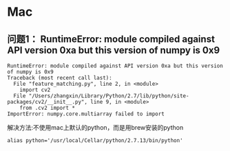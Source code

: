 # Mac
## 问题1： RuntimeError: module compiled against API version 0xa but this version of numpy is 0x9
```
RuntimeError: module compiled against API version 0xa but this version of numpy is 0x9
Traceback (most recent call last):
  File "feature_matching.py", line 2, in <module>
    import cv2
  File "/Users/zhangxin/Library/Python/2.7/lib/python/site-packages/cv2/__init__.py", line 9, in <module>
    from .cv2 import *
ImportError: numpy.core.multiarray failed to import
```

解决方法:不使用mac上默认的python，而是用brew安装的python
```
alias python='/usr/local/Cellar/python/2.7.13/bin/python'
```
